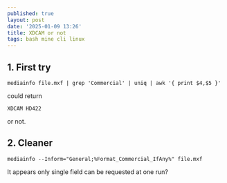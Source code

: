 ```yaml
---
published: true
layout: post
date: '2025-01-09 13:26'
title: XDCAM or not
tags: bash mine cli linux 
---
```

## 1. First try
    
    mediainfo file.mxf | grep 'Commercial' | uniq | awk '{ print $4,$5 }'

could return

    XDCAM HD422

or not.

## 2. Cleaner

    mediainfo --Inform="General;%Format_Commercial_IfAny%" file.mxf

It appears only single field can be requested at one run?